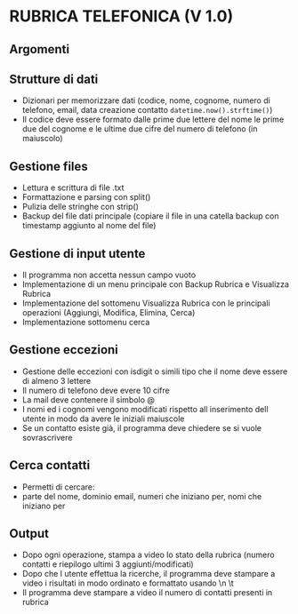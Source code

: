 # RUBRICA TELEFONICA (V 1.0)

## Argomenti

## Strutture di dati

- Dizionari per memorizzare dati (codice, nome, cognome, numero di telefono, email, data creazione contatto `datetime.now().strftime()`)
- Il codice deve essere formato dalle prime due lettere del nome le prime due del cognome e le ultime due cifre del numero di telefono (in maiuscolo)

## Gestione files
- Lettura e scrittura di file .txt
- Formattazione e parsing con split()
- Pulizia delle stringhe con strip()
- Backup del file dati principale (copiare il file in una catella backup con timestamp aggiunto al nome del file)

## Gestione di input utente
- Il programma non accetta nessun campo vuoto
- Implementazione di un menu principale con Backup Rubrica e Visualizza Rubrica
- Implementazione del sottomenu Visualizza Rubrica con le principali operazioni (Aggiungi, Modifica, Elimina, Cerca)
- Implementazione sottomenu cerca

## Gestione eccezioni
- Gestione delle eccezioni con isdigit o simili tipo che il nome deve essere di almeno 3 lettere
- Il numero di telefono deve evere 10 cifre
- La mail deve contenere il simbolo @
- I nomi ed i cognomi vengono modificati rispetto all inserimento dell utente in modo da avere le iniziali maiuscole
- Se un contatto esiste già, il programma deve chiedere se si vuole sovrascrivere

## Cerca contatti
- Permetti di cercare:
- parte del nome, dominio email, numeri che iniziano per, nomi che iniziano per

## Output
- Dopo ogni operazione, stampa a video lo stato della rubrica (numero contatti e riepilogo ultimi 3 aggiunti/modificati)
- Dopo che l utente effettua la ricerche, il programma deve stampare a video i risultati in modo ordinato e formattato usando \n \t
- Il programma deve stampare a video il numero di contatti presenti in rubrica

```python

```